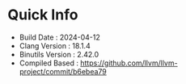 # Quick Info
* Build Date : 2024-04-12
* Clang Version : 18.1.4
* Binutils Version : 2.42.0
* Compiled Based : https://github.com/llvm/llvm-project/commit/b6ebea79
